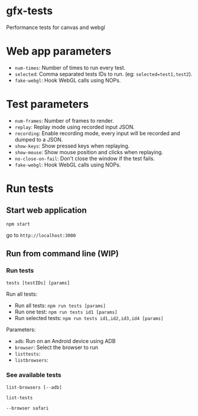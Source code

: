 # gfx-tests
Performance tests for canvas and webgl

# Web app parameters
- `num-times`: Number of times to run every test.
- `selected`: Comma separated tests IDs to run. (eg: `selected=test1,test2`).
- `fake-webgl`: Hook WebGL calls using NOPs.

# Test parameters
- `num-frames`: Number of frames to render.
- `replay`: Replay mode using recorded input JSON.
- `recording`: Enable recording mode, every input will be recorded and dumped to a JSON.
- `show-keys`: Show pressed keys when replaying.
- `show-mouse`: Show mouse position and clicks when replaying.
- `no-close-on-fail`: Don't close the window if the test fails.
- `fake-webgl`: Hook WebGL calls using NOPs.

# Run tests

## Start web application
```
npm start
```

go to `http://localhost:3000`

## Run from command line (WIP)

### Run tests
```
tests [testIDs] [params]
```

Run all tests:
- Run all tests: `npm run tests [params]`
- Run one test: `npm run tests id1 [params]`
- Run selected tests: `npm run tests id1,id2,id3,id4 [params]`

Parameters:
- `adb`: Run on an Android device using ADB
- `browser`: Select the browser to run
- `listtests`:
- `listbrowsers`:

### See available tests
```
list-browsers [--adb]

list-tests
```

```
--browser safari
```